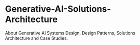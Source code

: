 # Generative-AI-Solutions-Architecture
About Generative AI Systems Design, Design Patterns, Solutions Architecture and Case Studies. 
